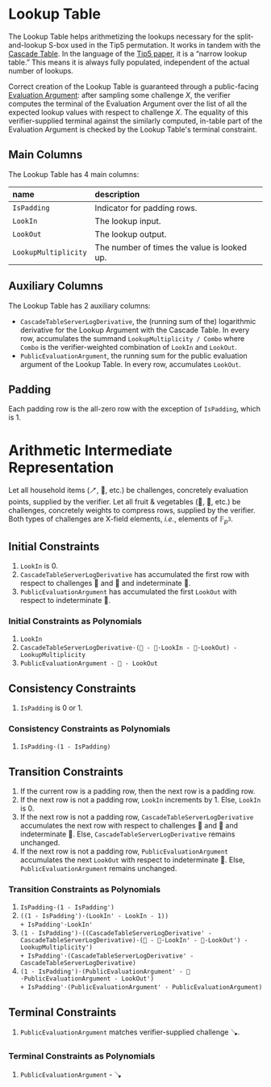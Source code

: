 # Lookup Table

The Lookup Table helps arithmetizing the lookups necessary for the split-and-lookup S-box used in the Tip5 permutation.
It works in tandem with the [Cascade Table](cascade-table.md).
In the language of the [Tip5 paper](https://eprint.iacr.org/2023/107.pdf), it is a “narrow lookup table.”
This means it is always fully populated, independent of the actual number of lookups.

Correct creation of the Lookup Table is guaranteed through a public-facing [Evaluation Argument](evaluation-argument.md):
after sampling some challenge $X$, the verifier computes the terminal of the Evaluation Argument over the list of all the expected lookup values with respect to challenge $X$.
The equality of this verifier-supplied terminal against the similarly computed, in-table part of the Evaluation Argument is checked by the Lookup Table's terminal constraint.

## Main Columns

The Lookup Table has 4 main columns:

| name                 | description                                 |
|:---------------------|:--------------------------------------------|
| `IsPadding`          | Indicator for padding rows.                 |
| `LookIn`             | The lookup input.                           |
| `LookOut`            | The lookup output.                          |
| `LookupMultiplicity` | The number of times the value is looked up. |

## Auxiliary Columns

The Lookup Table has 2 auxiliary columns:

- `CascadeTableServerLogDerivative`, the (running sum of the) logarithmic derivative for the Lookup Argument with the Cascade Table.
    In every row, accumulates the summand `LookupMultiplicity / Combo` where `Combo` is the verifier-weighted combination of `LookIn` and `LookOut`.
- `PublicEvaluationArgument`, the running sum for the public evaluation argument of the Lookup Table.
    In every row, accumulates `LookOut`.

## Padding

Each padding row is the all-zero row with the exception of `IsPadding`, which is 1.

# Arithmetic Intermediate Representation

Let all household items (🪥, 🛁, etc.) be challenges, concretely evaluation points, supplied by the verifier.
Let all fruit & vegetables (🥝, 🥥, etc.) be challenges, concretely weights to compress rows, supplied by the verifier.
Both types of challenges are X-field elements, _i.e._, elements of $\mathbb{F}_{p^3}$.

## Initial Constraints

1. `LookIn` is 0.
1. `CascadeTableServerLogDerivative` has accumulated the first row with respect to challenges 🍒 and 🍓 and indeterminate 🧺.
1. `PublicEvaluationArgument` has accumulated the first `LookOut` with respect to indeterminate 🧹.

### Initial Constraints as Polynomials

1. `LookIn`
1. `CascadeTableServerLogDerivative·(🧺 - 🍒·LookIn - 🍓·LookOut) - LookupMultiplicity`
1. `PublicEvaluationArgument - 🧹 - LookOut`

## Consistency Constraints

1. `IsPadding` is 0 or 1.

### Consistency Constraints as Polynomials

1. `IsPadding·(1 - IsPadding)`

## Transition Constraints

1. If the current row is a padding row, then the next row is a padding row.
1. If the next row is not a padding row, `LookIn` increments by 1.
    Else, `LookIn` is 0.
1. If the next row is not a padding row, `CascadeTableServerLogDerivative` accumulates the next row with respect to challenges 🍒 and 🍓 and indeterminate 🧺.
    Else, `CascadeTableServerLogDerivative` remains unchanged.
1. If the next row is not a padding row, `PublicEvaluationArgument` accumulates the next `LookOut` with respect to indeterminate 🧹.
    Else, `PublicEvaluationArgument` remains unchanged.

### Transition Constraints as Polynomials

1. `IsPadding·(1 - IsPadding')`
1. `((1 - IsPadding')·(LookIn' - LookIn - 1))`<br />
    `+ IsPadding'·LookIn'`
1. `(1 - IsPadding')·((CascadeTableServerLogDerivative' - CascadeTableServerLogDerivative)·(🧺 - 🍒·LookIn' - 🍓·LookOut') - LookupMultiplicity')`<br />
    `+ IsPadding'·(CascadeTableServerLogDerivative' - CascadeTableServerLogDerivative)`
1. `(1 - IsPadding')·(PublicEvaluationArgument' - 🧹·PublicEvaluationArgument - LookOut')`<br />
    `+ IsPadding'·(PublicEvaluationArgument' - PublicEvaluationArgument)`

## Terminal Constraints

1. `PublicEvaluationArgument` matches verifier-supplied challenge 🪠.

### Terminal Constraints as Polynomials

1. `PublicEvaluationArgument` - 🪠
